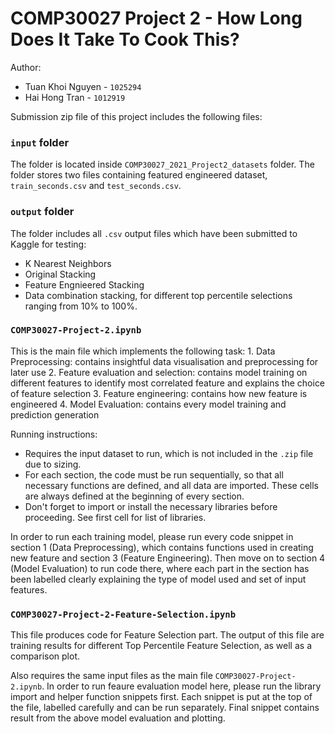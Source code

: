 # COMP30027 Project 2 - How Long Does It Take To Cook This? 
 
Author: 
* Tuan Khoi Nguyen - `1025294`
* Hai Hong Tran - `1012919`

Submission zip file of this project includes the following files:

### `input` folder

The folder is located inside `COMP30027_2021_Project2_datasets` folder. The folder stores two files containing featured engineered dataset, `train_seconds.csv` and `test_seconds.csv`.

### `output` folder

The folder includes all `.csv` output files which have been submitted to Kaggle for testing:
* K Nearest Neighbors
* Original Stacking
* Feature Engnieered Stacking
* Data combination stacking, for different top percentile selections ranging from 10% to 100%.

### `COMP30027-Project-2.ipynb`

This is the main file which implements the following task:
    1. Data Preprocessing: contains insightful data visualisation and preprocessing for later use
    2. Feature evaluation and selection: contains model training on different features to identify most correlated feature and explains the choice of feature selection
    3. Feature engineering: contains how new feature is engineered
    4. Model Evaluation: contains every model training and prediction generation

Running instructions:
* Requires the input dataset to run, which is not included in the `.zip` file due to sizing.
* For each section, the code must be run sequentially, so that all necessary functions are defined, and all data are imported. These cells are always defined at the beginning of every section.
* Don't forget to import or install the necessary libraries before proceeding. See first cell for list of libraries.

In order to run each training model, please run every code snippet in section 1 (Data Preprocessing), which contains functions used in creating new feature and section 3 (Feature Engineering). Then move on to section 4 (Model Evaluation) to run code there, where each part in the section has been labelled clearly explaining the type of model used and set of input features.

### `COMP30027-Project-2-Feature-Selection.ipynb`
   
This file produces code for Feature Selection part. The output of this file are training results for different Top Percentile Feature Selection, as well as a comparison plot.

Also requires the same input files as the main file `COMP30027-Project-2.ipynb`. In order to run feaure evaluation model here, please run the library import and helper function snippets first. Each snippet is put at the top of the file, labelled carefully and can be run separately. Final snippet contains result from the above model evaluation and plotting.